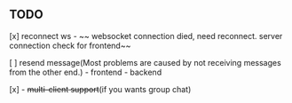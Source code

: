 ## TODO

[x] reconnect ws
    - ~~ websocket connection died, need reconnect. server connection check for frontend~~

[ ] resend message(Most problems are caused by not receiving messages from the other end.)
    - frontend
    - backend

[x] - ~~multi-client support~~(if you wants group chat)
